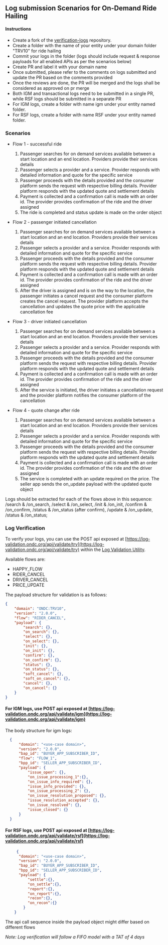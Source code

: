 ## Log submission Scenarios for On-Demand Ride Hailing

#### Instructions
- Create a fork of the [verification-logs](https://github.com/ONDC-Official/verification-logs) repository. 
- Create a folder with the name of your entity under your domain folder "TRV10" for ride hailing
- Commit your logs in the folder (logs should include request & response payloads for all enabled APIs as per the scenarios below)
- Create PR and label it with your domain name
- Once submitted, please refer to the comments on logs submitted and update the PR based on the comments provided
- Once the reviews are done, the PR will be merged and the logs shall be considered as approved on pr merge
- Both IGM and transactional logs need to be submitted in a single PR, while RSF logs should be submitted in a separate PR
- For IGM logs, create a folder with name igm under your entity named folder.
- For RSF logs, create a folder with name RSF under your entity named folder.


### Scenarios
- Flow 1 - successful ride
    1. Passenger searches for on demand services available between a start location and an end location. Providers provide their services details
    2. Passenger selects a provider and a service. Provider responds with detailed information and quote for the specific service
    3. Passenger proceeds with the details provided and the consumer platform sends the request with respective billing details. Provider platform responds with the updated quote and settlement details
    4. Payment is collected and a confirmation call is made with an order id. The provider provides confirmation of the ride and the driver assigned
    5. The ride is completed and status update is made on the order object

- Flow 2 - passenger initiated cancellation
    1. Passenger searches for on demand services available between a start location and an end location. Providers provide their services details
    2. Passenger selects a provider and a service. Provider responds with detailed information and quote for the specific service
    3. Passenger proceeds with the details provided and the consumer platform sends the request with respective billing details. Provider platform responds with the updated quote and settlement details
    4. Payment is collected and a confirmation call is made with an order id. The provider provides confirmation of the ride and the driver assigned
    5. After the driver is assigned and is on the way to the location, the passenger initiates a cancel request and the consumer platform creates the cancel request. The provider platform accepts the cancellation and updates the quote price with the applicable cancellation fee 

- Flow 3 - driver initiated cancellation
    1. Passenger searches for on demand services available between a start location and an end location. Providers provide their services details
    2. Passenger selects a provider and a service. Provider responds with detailed information and quote for the specific service
    3. Passenger proceeds with the details provided and the consumer platform sends the request with respective billing details. Provider platform responds with the updated quote and settlement details
    4. Payment is collected and a confirmation call is made with an order id. The provider provides confirmation of the ride and the driver assigned
    5. After the service is initiated, the driver initiates a cancellation request and the provider platform notifies the consumer platform of the cancellation

- Flow 4 - quote change after ride
    1. Passenger searches for on demand services available between a start location and an end location. Providers provide their services details
    2. Passenger selects a provider and a service. Provider responds with detailed information and quote for the specific service
    3. Passenger proceeds with the details provided and the consumer platform sends the request with respective billing details. Provider platform responds with the updated quote and settlement details
    4. Payment is collected and a confirmation call is made with an order id. The provider provides confirmation of the ride and the driver assigned
    5. The service is completed with an update required on the price. The seller app sends the on_update payload with the updated quote object

Logs should be extracted for each of the flows above in this sequence: /search & /on_search, /select & /on_select, /init & /on_init, /confirm & /on_confirm, /status & /on_status (after confirm), /update & /on_update, /status & /on_status;

### Log Verification
To verify your logs, you can use the POST api exposed at [https://log-validation.ondc.org/api/validate/trv](https://log-validation.ondc.org/api/validate/trv) within the [Log Validation Utility](https://github.com/ONDC-Official/log-validation-utility).

Available flows are:
- HAPPY_FLOW
- RIDER_CANCEL
- DRIVER_CANCEL
- PRICE_UPDATE

 The payload structure for validation is as follows:

```json
{
    "domain": "ONDC:TRV10",
    "version": "2.0.0",
    "flow": "RIDER_CANCEL",
    "payload": {
        "search": {},
        "on_search": {},
        "select": {},
        "on_select": {},
        "init": {},
        "on_init": {},
        "confirm": {},
        "on_confirm": {},
        "status": {},
        "on_status": {},
        "soft_cancel": {},
        "soft_on_cancel": {},
        "cancel": {},
        "on_cancel": {}
    }
}
```

#### For IGM logs, use POST api exposed at [https://log-validation.ondc.org/api/validate/igm](https://log-validation.ondc.org/api/validate/igm)

The body structure for igm logs:

```json
  {
      "domain": "<use-case domain>",
      "version": "2.0.0",
      "bap_id": "BUYER_APP_SUBSCRIBER_ID",
      "flow": "FLOW_1",
      "bpp_id": "SELLER_APP_SUBSCRIBER_ID",
      "payload": {
          "issue_open": {},
          "on_issue_processing_1":{},
          "on_issue_info_required": {},
          "issue_info_provided": {},
          "on_issue_processing_2": {},
          "on_issue_resolution_proposed": {},
          "issue_resolution_accepted": {},
          "on_issue_resolved": {},
          "issue_closed": {}
      }
  }  

```

#### For RSF logs, use POST api exposed at [https://log-validation.ondc.org/api/validate/rsf](https://log-validation.ondc.org/api/validate/rsf)

```json
     {
      "domain": "<use-case domain>",
      "version": "2.0.0",
      "bap_id": "BUYER_APP_SUBSCRIBER_ID",
      "bpp_id": "SELLER_APP_SUBSCRIBER_ID",
      "payload": {
          "settle":{},
          "on_settle":{},
          "report":{},
          "on_report":{},
          "recon":{},
          "on_recon":{}
        }
    }
```

The api call sequence inside the payload object might differ based on different flows


*Note: Log verification will follow a FIFO model with a TAT of 4 days*
